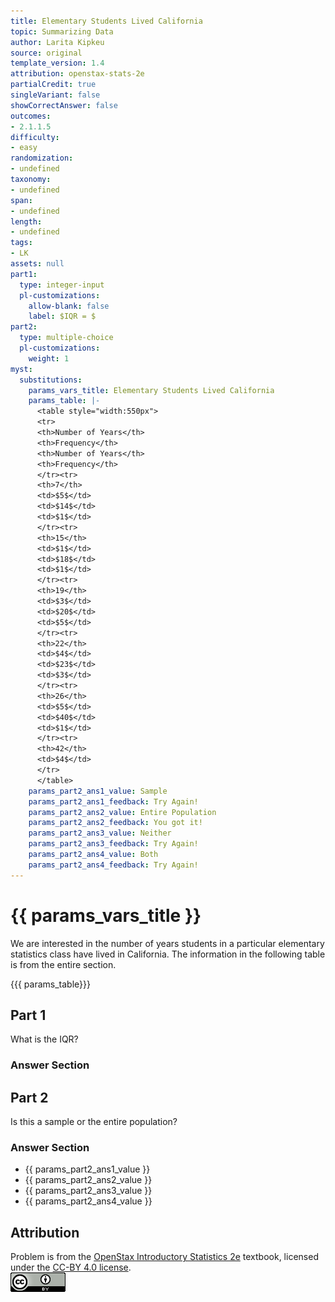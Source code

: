 ```yaml
---
title: Elementary Students Lived California
topic: Summarizing Data
author: Larita Kipkeu
source: original
template_version: 1.4
attribution: openstax-stats-2e
partialCredit: true
singleVariant: false
showCorrectAnswer: false
outcomes:
- 2.1.1.5
difficulty:
- easy
randomization:
- undefined
taxonomy:
- undefined
span:
- undefined
length:
- undefined
tags:
- LK
assets: null
part1:
  type: integer-input
  pl-customizations:
    allow-blank: false
    label: $IQR = $
part2:
  type: multiple-choice
  pl-customizations:
    weight: 1
myst:
  substitutions:
    params_vars_title: Elementary Students Lived California
    params_table: |-
      <table style="width:550px">
      <tr>
      <th>Number of Years</th>
      <th>Frequency</th>
      <th>Number of Years</th>
      <th>Frequency</th>
      </tr><tr>
      <th>7</th>
      <td>$5$</td>
      <td>$14$</td>
      <td>$1$</td>
      </tr><tr>
      <th>15</th>
      <td>$1$</td>
      <td>$18$</td>
      <td>$1$</td>
      </tr><tr>
      <th>19</th>
      <td>$3$</td>
      <td>$20$</td>
      <td>$5$</td>
      </tr><tr>
      <th>22</th>
      <td>$4$</td>
      <td>$23$</td>
      <td>$3$</td>
      </tr><tr>
      <th>26</th>
      <td>$5$</td>
      <td>$40$</td>
      <td>$1$</td>
      </tr><tr>
      <th>42</th>
      <td>$4$</td>
      </tr>
      </table>
    params_part2_ans1_value: Sample
    params_part2_ans1_feedback: Try Again!
    params_part2_ans2_value: Entire Population
    params_part2_ans2_feedback: You got it!
    params_part2_ans3_value: Neither
    params_part2_ans3_feedback: Try Again!
    params_part2_ans4_value: Both
    params_part2_ans4_feedback: Try Again!
---
```

# {{ params_vars_title }}
We are interested in the number of years students in a particular elementary statistics class have lived in California. The information in the following table is from the entire section.

{{{ params_table}}}

## Part 1

What is the IQR?

### Answer Section

## Part 2

Is this a sample or the entire population?

### Answer Section

- {{ params_part2_ans1_value }}
- {{ params_part2_ans2_value }}
- {{ params_part2_ans3_value }}
- {{ params_part2_ans4_value }}

## Attribution

Problem is from the [OpenStax Introductory Statistics 2e](https://openstax.org/books/introductory-statistics-2e) textbook, licensed under the [CC-BY 4.0 license](https://creativecommons.org/licenses/by/4.0/).<br>![Image representing the Creative Commons 4.0 BY license.](https://raw.githubusercontent.com/firasm/bits/master/by.png)